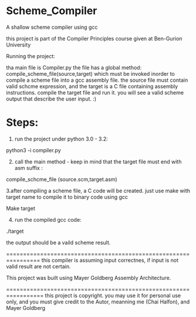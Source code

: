 Scheme_Compiler
===============

A shallow scheme compiler using gcc

this project is part of the Compiler Principles course given at Ben-Gurion University

Running the project:

tha main file is Compiler.py
the file has a global method: compile_scheme_file(source,target)
which must be invoked inorder to compile a scheme file into a gcc assembly file.
the source file must contain valid schcme expression, and the target is a C file containing assembly instructions.
compile the target file and run it.
you will see a valid scheme output that describe the user input. :)

Steps:
======

1. run the project under python 3.0 - 3.2:

python3 -i compiler.py

2. call the main method - keep in mind that the target file must end with asm suffix :

compile_schcme_file (source.scm,target.asm)

3.after compiling a scheme file, a C code will be created. just use make with target name to compile it to binary code using gcc

Make target

4. run the compiled gcc code:

./target

the output should be a vaild scheme result.

================================================================
this compiler is assuming input correctnes, if input is not valid result are not certain.


This project was built using Mayer Goldberg Assembly Architecture.

=================================================================
this project is copyright. you may use it for personal use only, and you must give credit to the Autor, meanning me (Chai Halfon), and Mayer Goldberg
